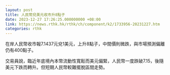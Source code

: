 ```yaml
---
layout: post
title: 人民幣兌美元收市升8點子
date: 2023-12-27 17:26:25.000000000 +08:00
link: https://news.rthk.hk/rthk/ch/component/k2/1733956-20231227.htm
categories: rthk
---
```


在岸人民幣收市報7.1437元兌1美元，上升8點子，中間價則微跌，與市場預測偏離仍有400點子。

交易員說，臨近年底境內本幣流動性寬鬆而美元偏緊，人民幣一度跌破7.15，後隨美元下跌而轉升。但短期人民幣較難擺脫區間走勢。
